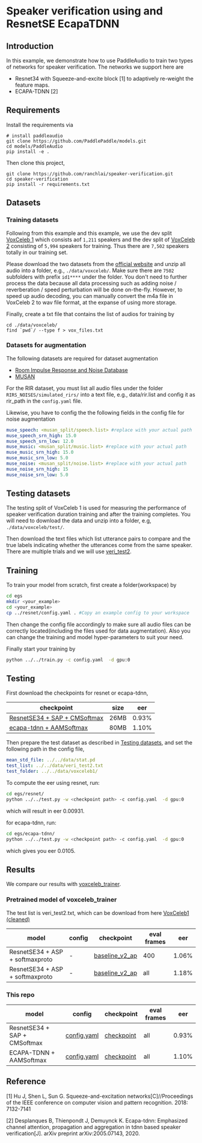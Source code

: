 # Speaker verification using and ResnetSE EcapaTDNN

## Introduction
In this example, we demonstrate how to use PaddleAudio to train two types of networks for speaker verification.
The networks we support here are
- Resnet34 with Squeeze-and-excite block \[1\] to adaptively re-weight the feature maps.
- ECAPA-TDNN  \[2\]

## Requirements
Install the requirements via
```
# install paddleaudio
git clone https://github.com/PaddlePaddle/models.git
cd models/PaddleAudio
pip install -e .
```
Then clone this project, 
```
git clone https://github.com/ranchlai/speaker-verification.git
cd speaker-verification
pip install -r requirements.txt
```


## Datasets
### Training datasets
Following from this example and this example, we use the dev split [VoxCeleb 1](https://www.robots.ox.ac.uk/~vgg/data/voxceleb/vox1.html) which consists aof `1,211` speakers and the dev split of [VoxCeleb 2](https://www.robots.ox.ac.uk/~vgg/data/voxceleb/vox2.html) consisting of `5,994` speakers for training. Thus there are `7,502` speakers totally in our training set.

Please download the two datasets from the [official website](https://www.robots.ox.ac.uk/~vgg/data/voxceleb) and unzip all audio into a folder, e.g., `./data/voxceleb/`. Make sure there are `7502` subfolders with prefix  `id1****` under the folder. You don't need to further process the data because all data processing such as adding noise / reverberation / speed perturbation  will be done on-the-fly. However, to speed up audio decoding, you can manually convert the m4a file in VoxCeleb 2 to wav file format, at the expanse of using more storage.

Finally, create a txt file that contains the list of audios for training by
```
cd ./data/voxceleb/
find `pwd`/ --type f > vox_files.txt
```
### Datasets for augmentation
The following datasets are required for dataset augmentation
- [Room Impulse Response and Noise Database](https://openslr.org/28/)
- [MUSAN](https://openslr.org/17/)

For the RIR dataset, you must list all audio files under the folder `RIRS_NOISES/simulated_rirs/` into a text file, e.g., data/rir.list and config it as rir_path in the `config.yaml` file.

Likewise, you have to config the the following fields in the config file for noise augmentation
``` yaml
muse_speech: <musan_split/speech.list> #replace with your actual path
muse_speech_srn_high: 15.0
muse_speech_srn_low: 12.0
muse_music: <musan_split/music.list> #replace with your actual path
muse_music_srn_high: 15.0
muse_music_srn_low: 5.0
muse_noise: <musan_split/noise.list> #replace with your actual path
muse_noise_srn_high: 15
muse_noise_srn_low: 5.0
```

## <a name="test_dataset"></a>Testing datasets
The testing split of VoxCeleb 1 is used for measuring the performance of speaker verification duration training and after the training completes.  You will need to download the data and unzip into a folder, e.g, `./data/voxceleb/test/`.

Then download the text files which list utterance  pairs to compare and the true labels indicating whether the utterances come from the same speaker. There are multiple trials and we will use [veri_test2](https://www.robots.ox.ac.uk/~vgg/data/voxceleb/meta/veri_test2.txt).

## Training
To train your model from scratch, first create a folder(workspace) by

``` bash
cd egs
mkdir <your_example>
cd <your_example>
cp ../resnet/config.yaml . #Copy an example config to your workspace
```
Then change the config file accordingly to make sure all audio files can be correctly located(including the files used for data augmentation). Also you can change the training and model hyper-parameters to suit your need.

Finally start your training by

``` bash
python ../../train.py -c config.yaml  -d gpu:0
```
## Testing
First download the checkpoints for resnet or ecapa-tdnn,

| checkpoint |size| eer |
| --------------- | --------------- | --------------- |
| [ResnetSE34 + SAP + CMSoftmax](https://bj.bcebos.com/paddleaudio/models/speaker/resnetse34_epoch92_eer0.00931.pdparams) |26MB | 0.93%|
| [ecapa-tdnn + AAMSoftmax ](https://bj.bcebos.com/paddleaudio/models/speaker/tdnn_amsoftmax_epoch51_eer0.011.pdparams)| 80MB |1.10%|

Then prepare the test dataset as described in [Testing datasets](#test_dataset), and set the following path in the config file,
``` yaml
mean_std_file: ../../data/stat.pd
test_list: ../../data/veri_test2.txt
test_folder: ../../data/voxceleb1/
```

To compute the eer using resnet, run:

``` bash
cd egs/resnet/
python ../../test.py -w <checkpoint path> -c config.yaml  -d gpu:0
```
which will result in eer 0.00931.

for ecapa-tdnn, run:
``` bash
cd egs/ecapa-tdnn/
python ../../test.py -w <checkpoint path> -c config.yaml  -d gpu:0
```
which gives you eer 0.0105.



## Results

We compare our results  with [voxceleb_trainer](https://github.com/clovaai/voxceleb_trainer).

### Pretrained model of voxceleb_trainer

The test list is veri_test2.txt, which can be download from here [VoxCeleb1 (cleaned)](https://www.robots.ox.ac.uk/~vgg/data/voxceleb/meta/veri_test2.txt)

| model |config|checkpoint |eval frames| eer |
| --------------- | --------------- | --------------- |--------------- |--------------- |
| ResnetSE34 + ASP + softmaxproto| - | [baseline_v2_ap](http://www.robots.ox.ac.uk/~joon/data/baseline_v2_ap.model)|400|1.06%|
| ResnetSE34 + ASP + softmaxproto| - | [baseline_v2_ap](http://www.robots.ox.ac.uk/~joon/data/baseline_v2_ap.model)|all|1.18%|

### This repo
| model |config|checkpoint |eval frames| eer |
| --------------- | --------------- | --------------- |--------------- |--------------- |
| ResnetSE34 + SAP + CMSoftmax| [config.yaml](./egs/resent/config.yaml) |[checkpoint](https://bj.bcebos.com/paddleaudio/models/speaker/resnetse34_epoch92_eer0.00931.pdparams) | all|0.93%|
| ECAPA-TDNN + AAMSoftmax | [config.yaml](./egs/ecapa-tdnn/config.yaml) | [checkpoint](https://bj.bcebos.com/paddleaudio/models/speaker/tdnn_amsoftmax_epoch51_eer0.011.pdparams) | all|1.10%|

## Reference

[1] Hu J, Shen L, Sun G. Squeeze-and-excitation networks[C]//Proceedings of the IEEE conference on computer vision and pattern recognition. 2018: 7132-7141

[2] Desplanques B, Thienpondt J, Demuynck K. Ecapa-tdnn: Emphasized channel attention, propagation and aggregation in tdnn based speaker verification[J]. arXiv preprint arXiv:2005.07143, 2020.
